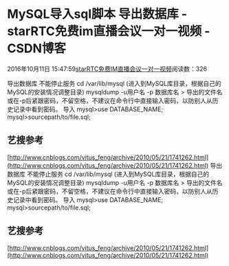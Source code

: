 # MySQL导入sql脚本 导出数据库 - starRTC免费im直播会议一对一视频 - CSDN博客
2016年10月11日 15:47:59[starRTC免费IM直播会议一对一视频](https://me.csdn.net/elesos)阅读数：326

导出数据库
不能停止服务
cd /var/lib/mysql (进入到MySQL库目录，根据自己的MySQL的安装情况调整目录) 
mysqldump -u用户名 -p 数据库名 > 导出的文件名
或在-p后紧跟密码，不留空格，不建议在命令行中直接输入密码，以防别人从历史记录中看到密码。
导入
mysql>use DATABASE_NAME;   
mysql>sourcepath/to/file.sql;
## 艺搜参考
[http://www.cnblogs.com/vitus_feng/archive/2010/05/21/1741262.html](http://www.cnblogs.com/vitus_feng/archive/2010/05/21/1741262.html)
导出数据库
不能停止服务
cd /var/lib/mysql (进入到MySQL库目录，根据自己的MySQL的安装情况调整目录) 
mysqldump -u用户名 -p 数据库名 > 导出的文件名
或在-p后紧跟密码，不留空格，不建议在命令行中直接输入密码，以防别人从历史记录中看到密码。
导入
mysql>use DATABASE_NAME;   
mysql>sourcepath/to/file.sql;
## 艺搜参考
[http://www.cnblogs.com/vitus_feng/archive/2010/05/21/1741262.html](http://www.cnblogs.com/vitus_feng/archive/2010/05/21/1741262.html)

